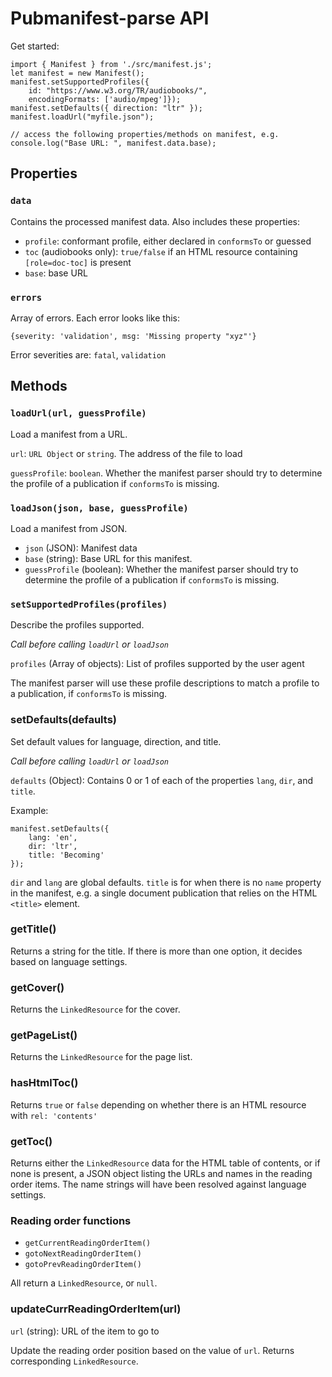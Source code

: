 # Pubmanifest-parse API

Get started:

```
import { Manifest } from './src/manifest.js';
let manifest = new Manifest();
manifest.setSupportedProfiles({
    id: "https://www.w3.org/TR/audiobooks/",
    encodingFormats: ['audio/mpeg']});
manifest.setDefaults({ direction: "ltr" });
manifest.loadUrl("myfile.json");

// access the following properties/methods on manifest, e.g.
console.log("Base URL: ", manifest.data.base);
```

## Properties

### `data`

Contains the processed manifest data. Also includes these properties:

* `profile`: conformant profile, either declared in `conformsTo` or guessed
* `toc` (audiobooks only): `true/false` if an HTML resource containing `[role=doc-toc]` is present
* `base`: base URL

### `errors`

Array of errors. Each error looks like this:

```
{severity: 'validation', msg: 'Missing property "xyz"'}
```

Error severities are: `fatal`, `validation`


## Methods

### `loadUrl(url, guessProfile)`

Load a manifest from a URL.

`url`: `URL Object` or `string`. The address of the file to load

`guessProfile`: `boolean`. Whether the manifest parser should try to determine the profile of a publication if `conformsTo` is missing.

### `loadJson(json, base, guessProfile)`

Load a manifest from JSON.

* `json` (JSON): Manifest data
* `base` (string): Base URL for this manifest.
* `guessProfile` (boolean): Whether the manifest parser should try to determine the profile of a publication if `conformsTo` is missing.

### `setSupportedProfiles(profiles)`

Describe the profiles supported. 

_Call before calling `loadUrl` or `loadJson`_

`profiles` (Array of objects): List of profiles supported by the user agent

The manifest parser will use these profile descriptions to match a profile to a publication, if `conformsTo` is missing.

### setDefaults(defaults)

Set default values for language, direction, and title.

_Call before calling `loadUrl` or `loadJson`_

`defaults` (Object): Contains 0 or 1 of each of the properties `lang`, `dir`, and `title`.

Example:
```
manifest.setDefaults({
    lang: 'en',
    dir: 'ltr', 
    title: 'Becoming'
});
```

`dir` and `lang` are global defaults. `title` is for when there is no `name` property in the manifest, e.g. a single document publication that relies on the HTML `<title>` element.

### getTitle()

Returns a string for the title. If there is more than one option, it decides based on language settings.

### getCover()

Returns the `LinkedResource` for the cover.

### getPageList()

Returns the `LinkedResource` for the page list.

### hasHtmlToc()

Returns `true` or `false` depending on whether there is an HTML resource with `rel: 'contents'`

### getToc()

Returns either the `LinkedResource` data for the HTML table of contents, or if none is present, a JSON object listing the URLs and names in the reading order items. The name strings will have been resolved against language settings.

### Reading order functions

* `getCurrentReadingOrderItem()`
* `gotoNextReadingOrderItem()`
* `gotoPrevReadingOrderItem()`

All return a `LinkedResource`, or `null`.

### updateCurrReadingOrderItem(url)

`url` (string): URL of the item to go to

Update the reading order position based on the value of `url`. Returns corresponding `LinkedResource`.
